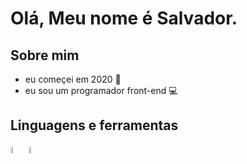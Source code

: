 <h1>Olá, Meu nome é Salvador.</h1>

<h2>Sobre mim</h2>

<ul class="about">
  <li>eu começei em 2020 🚀</li> 
  <li>eu sou um programador front-end 💻</li>
  </ul>
  
  <h2>Linguagens e ferramentas</h2>
  
  <img src="https://i.imgur.com/DcUMqa1.png" width="5%"> <img src="https://i.imgur.com/DcUMqa1.png" width="5%">
 
